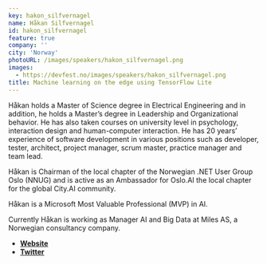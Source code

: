 ```yaml
---
key: hakon_silfvernagel
name: Håkan Silfvernagel
id: hakon_silfvernagel
feature: true
company: ''
city: 'Norway'
photoURL: /images/speakers/hakon_silfvernagel.png
images:
  - https://devfest.no/images/speakers/hakon_silfvernagel.png
title: Machine learning on the edge using TensorFlow Lite
---
```


Håkan holds a Master of Science degree in Electrical Engineering and in addition, he holds a Master’s degree in Leadership and Organizational behavior. He has also taken courses on university level in psychology, interaction design and human-computer interaction. He has 20 years’ experience of software development in various positions such as developer, tester, architect, project manager, scrum master, practice manager and team lead. 

Håkan is Chairman of the local chapter of the Norwegian .NET User Group Oslo (NNUG) and is active as an Ambassador for Oslo.AI the local chapter for the global City.AI community. 

Håkan is a Microsoft Most Valuable Professional (MVP) in AI. 

Currently Håkan is working as Manager AI and Big Data at Miles AS, a Norwegian consultancy company.


* **[Website](https://sessionize.com/hakan-silfvernagel/)**
* **[Twitter](https://twitter.com/agrevlis)**